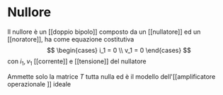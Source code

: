 # Nullore
Il nullore è un [[doppio bipolo]]  composto da un [[nullatore]] ed un [[noratore]], ha come equazione costitutiva
$$
\begin{cases}
	i_1 = 0 \\
	v_1 = 0
\end{cases}
$$
con $i_1, v_1$ [[corrente]] e [[tensione]] del nullatore

Ammette solo la matrice $T$ tutta nulla ed è il modello dell'[[amplificatore operazionale ]] ideale